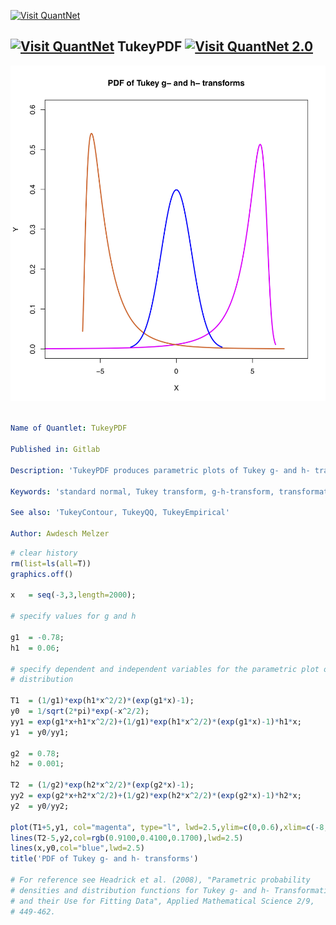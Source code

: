 [<img src="https://github.com/QuantLet/Styleguide-and-FAQ/blob/master/pictures/banner.png" width="888" alt="Visit QuantNet">](http://quantlet.de/)

## [<img src="https://github.com/QuantLet/Styleguide-and-FAQ/blob/master/pictures/banner.png" width="888" alt="Visit QuantNet">](http://quantlet.de/) **TukeyPDF** [<img src="https://github.com/QuantLet/Styleguide-and-FAQ/blob/master/pictures/QN2.png" width="60" alt="Visit QuantNet 2.0">](http://quantlet.de/)

![Picture1](TukeyPDF.png)

```yaml

Name of Quantlet: TukeyPDF

Published in: Gitlab

Description: 'TukeyPDF produces parametric plots of Tukey g- and h- transformed variables.'

Keywords: 'standard normal, Tukey transform, g-h-transform, transformation, visualisation'

See also: 'TukeyContour, TukeyQQ, TukeyEmpirical'

Author: Awdesch Melzer
```


```R
# clear history
rm(list=ls(all=T))
graphics.off()

x   = seq(-3,3,length=2000);

# specify values for g and h

g1  = -0.78;
h1  = 0.06;

# specify dependent and independent variables for the parametric plot of a
# distribution

T1  = (1/g1)*exp(h1*x^2/2)*(exp(g1*x)-1);      
y0  = 1/sqrt(2*pi)*exp(-x^2/2);
yy1 = exp(g1*x+h1*x^2/2)+(1/g1)*exp(h1*x^2/2)*(exp(g1*x)-1)*h1*x;
y1  = y0/yy1;    

g2  = 0.78;
h2  = 0.001;

T2  = (1/g2)*exp(h2*x^2/2)*(exp(g2*x)-1);    
yy2 = exp(g2*x+h2*x^2/2)+(1/g2)*exp(h2*x^2/2)*(exp(g2*x)-1)*h2*x;
y2  = y0/yy2;  

plot(T1+5,y1, col="magenta", type="l", lwd=2.5,ylim=c(0,0.6),xlim=c(-8,8),xlab="X", ylab="Y")
lines(T2-5,y2,col=rgb(0.9100,0.4100,0.1700),lwd=2.5)
lines(x,y0,col="blue",lwd=2.5)
title('PDF of Tukey g- and h- transforms')

# For reference see Headrick et al. (2008), "Parametric probability
# densities and distribution functions for Tukey g- and h- Transformations
# and their Use for Fitting Data", Applied Mathematical Science 2/9,
# 449-462.

```
